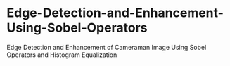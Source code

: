 # Edge-Detection-and-Enhancement-Using-Sobel-Operators
Edge Detection and Enhancement of Cameraman Image Using Sobel Operators and Histogram Equalization
